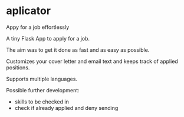 # aplicator
Appy for a job effortlessly

A tiny Flask App to apply for a job.

The aim was to get it done as fast and as easy as possible.

Customizes your cover letter and email text and keeps track of applied positions.

Supports multiple languages.

Possible further development:
- skills to be checked in
- check if already applied and deny sending
